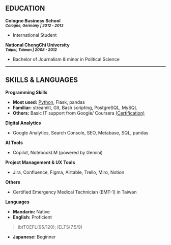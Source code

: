
## EDUCATION 

**Cologne Business School**         
<sub> ***Cologne, Germany  |  2012 - 2013*** </sub>   

- International Student

**National ChengChi University**         
<sub> ***Taipei, Taiwan  |  2008 - 2012*** </sub>   

- Bachelor of Journalism & minor in Political Science

---

## SKILLS & LANGUAGES 
**Programming Skills**

- **Most used:** [Python](https://www.freecodecamp.org/certification/maudes/scientific-computing-with-python-v7), Flask, pandas
- **Familiar:** streamlit, Git, Bash scripting, PostgreSQL, MySQL
- **Others:** Basic IT support from Google/ Coursera [(Certification)](https://www.coursera.org/account/accomplishments/specialization/certificate/97Y727NB9DJF) 

**Digital Analytics**

- Google Analytics, Search Console, SEO, Metabase, SQL, pandas  

**AI Tools**

- Copilot, NotebookLM (powered by Gemini)

**Project Management & UX Tools**

- Jira, Confluence, Figma, Airtable, Trello, Miro, Notion

**Others**

- Certified Emergency Medical Technician (EMT-1) in Taiwan
      
**Languages**

- **Mandarin:** Native
- **English:** Proficient         
> ibtTOEFL(95/120); IELTS(7.5/9)
- **Japanese:** Beginner

<br>
<br>